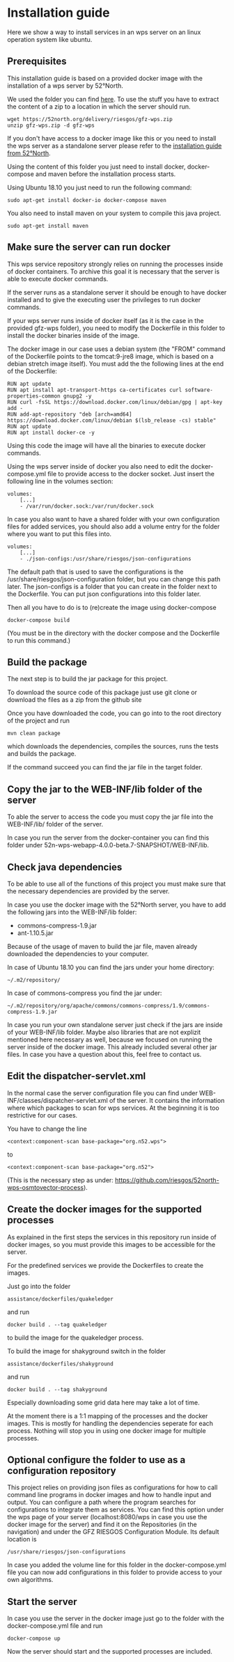 # Installation guide

Here we show a way to install services in an wps server on an
linux operation system like ubuntu.

## Prerequisites

This installation guide is based on a provided docker image with the
installation of a wps server by 52°North.

We used the folder you can find 
[here](https://52north.org/delivery/riesgos/gfz-wps.zip).
To use the stuff you have to extract the content of a zip to a location
in which the server should run.

```
wget https://52north.org/delivery/riesgos/gfz-wps.zip
unzip gfz-wps.zip -d gfz-wps
```

If you don't have access to a docker image like this or you need to 
install the wps server as a standalone server please refer to the
[installation guide from 52°North](https://github.com/52North/WPS/wiki/Setting-up-the-52%C2%B0North-WPS-with-Ecplise).


Using the content of this folder you just need to install docker, 
docker-compose and maven before the installation process starts.


Using Ubuntu 18.10 you just need to run the following command:

```
sudo apt-get install docker-io docker-compose maven
```

You also need to install maven on your system to compile this java project.

```
sudo apt-get install maven
```

## Make sure the server can run docker

This wps service repository strongly relies on running the processes
inside of docker containers.
To archive this goal it is necessary that the server is able to execute
docker commands.

If the server runs as a standalone server it should be enough to have
docker installed and to give the executing user the privileges to
run docker commands.

If your wps server runs inside of docker itself (as it is the case in the
provided gfz-wps folder), you need to modify the Dockerfile in this
folder to install the docker binaries inside of the image.

The docker image in our case uses a debian system (the "FROM" command of the
Dockerfile points to the tomcat:9-jre8 image, 
which is based on a debian stretch image itself). 
You must add the the following lines at the end of the Dockerfile:

```
RUN apt update 
RUN apt install apt-transport-https ca-certificates curl software-properties-common gnupg2 -y
RUN curl -fsSL https://download.docker.com/linux/debian/gpg | apt-key add -
RUN add-apt-repository "deb [arch=amd64] https://download.docker.com/linux/debian $(lsb_release -cs) stable"
RUN apt update 
RUN apt install docker-ce -y
```

Using this code the image will have all the binaries to execute docker
commands.

Using the wps server inside of docker you also need to edit
the docker-compose.yml file to provide access to the docker socket.
Just insert the following line in the volumes section:

```
volumes:
    [...]
    - /var/run/docker.sock:/var/run/docker.sock
```

In case you also want to have a shared folder with your own
configuration files for added services, you should also add
a volume entry for the folder where you want to put this files into.

```
volumes:
    [...]
    - ./json-configs:/usr/share/riesgos/json-configurations
```
The default path that is used to save the configurations is the
/usr/share/riesgos/json-configuration folder, but you can change this
path later. The json-configs is a folder that you can create in the
folder next to the Dockerfile. You can put json configurations
into this folder later.


Then all you have to do is to (re)create the image using docker-compose
```
docker-compose build
```
(You must be in the directory with the docker compose and the Dockerfile to
run this command.)


## Build the package

The next step is to build the jar package for this project.

To download the source code of this package just use git clone
or download the files as a zip from the github site

Once you have downloaded the code, you can go into to the root
directory of the project and run

```
mvn clean package
```

which downloads the dependencies, 
compiles the sources, 
runs the tests and builds the package.

If the command succeed you can find the jar file in the target folder.

## Copy the jar to the WEB-INF/lib folder of the server

To able the server to access the code you must copy the jar file
into the WEB-INF/lib/ folder of the server.

In case you run the server from the docker-container you can find this
folder under 52n-wps-webapp-4.0.0-beta.7-SNAPSHOT/WEB-INF/lib.

## Check java dependencies

To be able to use all of the functions of this project you must make
sure that the necessary dependencies are provided by the server.

In case you use the docker image with the 52°North server,
you have to add the following jars into the WEB-INF/lib folder:

- commons-compress-1.9.jar
- ant-1.10.5.jar

Because of the usage of maven to build the jar file, maven already
downloaded the dependencies to your computer.

In case of Ubuntu 18.10 you can find the jars under your home
directory:
```
~/.m2/repository/
```

In case of commons-compress you find the jar under:
```
~/.m2/repository/org/apache/commons/commons-compress/1.9/commons-compress-1.9.jar
```

In case you run your own standalone server just check if the jars are
inside of your WEB-INF/lib folder.
Maybe also libraries that are not explizit mentioned here necessary as
well, because we focused on running the server inside of the docker
image. This already included several other jar files.
In case you have a question about this, feel free to contact us.

## Edit the dispatcher-servlet.xml

In the normal case the server configuration file you can find 
under WEB-INF/classes/dispatcher-servlet.xml of the server.
It contains the information where which packages to scan for wps services.
At the beginning it is too restrictive for our cases.

You have to change the line
```
<context:component-scan base-package="org.n52.wps">
```
to
```
<context:component-scan base-package="org.n52">
```

(This is the necessary step as under: https://github.com/riesgos/52north-wps-osmtovector-process).

## Create the docker images for the supported processes

As explained in the first steps the services in this repository run
inside of docker images, so you must provide this images to be accessible
for the server.

For the predefined services we provide the Dockerfiles to create the images.

Just go into the folder
```
assistance/dockerfiles/quakeledger
```
and run

```
docker build . --tag quakeledger
```
to build the image for the quakeledger process.

To build the image for shakyground switch in the folder
```
assistance/dockerfiles/shakyground
```
and run
```
docker build . --tag shakyground
```
Especially downloading some grid data here may take a lot of time.

At the moment there is a 1:1 mapping of the processes and the docker images.
This is mostly for handling the dependencies seperate for each process.
Nothing will stop you in using one docker image for multiple processes.

## Optional configure the folder to use as a configuration repository

This project relies on providing json files as configurations for
how to call command line programs in docker images and how to handle 
input and output.
You can configure a path where the program searches for configurations
to integrate them as services.
You can find this option under the wps page of your server
(localhost:8080/wps in case you use the docker image for the server)
and find it on the Repositories (in the navigation) and under the
GFZ RIESGOS Configuration Module.
Its default location is 
```
/usr/share/riesgos/json-configurations
```
In case you added the volume line for this folder in the docker-compose.yml
file you can now add configurations in this folder to provide
access to your own algorithms.

## Start the server

In case you use the server in the docker image just go to the
folder with the docker-compose.yml file and run
```
docker-compose up
```

Now the server should start and the supported processes are included.